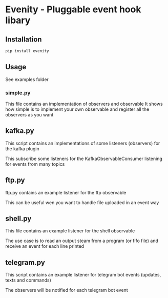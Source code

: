 # Evenity - Pluggable event hook libary

## Installation
```sh
pip install evenity
```

## Usage
See examples folder

### simple.py 
This file contains an implementation of observers and observable
It shows how simple is to implement your own observable and register all the observers as you want

## kafka.py
This script contains an implementations of some listeners (observers) for the kafka plugin

This subscribe some listeners for the KafkaObservableConsumer listening for events from many topics

## ftp.py 
ftp.py contains an example listener for the ftp observable

This can be useful wen you want to handle file uploaded in an event way

## shell.py
This file contains an example listener for the shell observable

The use case is to read an output steam from a program (or fifo file) and receive an event for each line printed

## telegram.py
This script contains an example listener for telegram bot events (updates, texts and commands)

The observers will be notified for each telegram bot event
